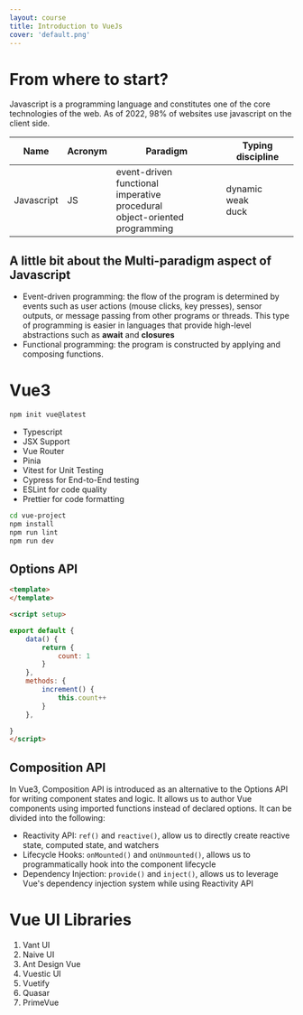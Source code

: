 ```yaml
---
layout: course
title: Introduction to VueJs
cover: 'default.png'
---
```


# From where to start?
Javascript is a programming language and constitutes one of the core technologies of the web. As of 2022, 98% of websites use javascript on the client side.

| Name          | Acronym   | Paradigm                                                                                      | Typing discipline          |
|---------------|-----------|-----------------------------------------------------------------------------------------------|----------------------------|
| Javascript    | JS        | event-driven <br> functional <br> imperative <br> procedural <br> object-oriented programming | dynamic <br> weak <br> duck| 

## A little bit about the Multi-paradigm aspect of Javascript

- Event-driven programming: the flow of the program is determined by events such as user actions (mouse clicks, key presses), sensor outputs, or message passing from other programs or threads. This type of programming is easier in languages that provide high-level abstractions such as **await** and **closures**
- Functional programming: the program is constructed by applying and composing functions.



# Vue3

~~~bash
npm init vue@latest
~~~

- Typescript
- JSX Support
- Vue Router
- Pinia
- Vitest for Unit Testing
- Cypress for End-to-End testing
- ESLint for code quality
- Prettier for code formatting

~~~bash
cd vue-project
npm install
npm run lint
npm run dev
~~~

## Options API

~~~html
<template>
</template>

<script setup>

export default {
    data() {
        return {
            count: 1
        }
    },
    methods: {
        increment() {
            this.count++
        }
    },

}
</script>
~~~

## Composition API
In Vue3, Composition API is introduced as an alternative to the Options API for writing component states and logic. It allows us to author Vue components using imported functions instead of declared options. It can be divided into the following:

 - Reactivity API: `ref()` and `reactive()`, allow us to directly create reactive state, computed state, and watchers
 - Lifecycle Hooks: `onMounted()` and `onUnmounted()`, allows us to programmatically hook into the component lifecycle
 - Dependency Injection: `provide()` and `inject()`, allows us to leverage Vue's dependency injection system while using Reactivity API


# Vue UI Libraries

1. Vant UI
2. Naive UI
3. Ant Design Vue
4. Vuestic UI
5. Vuetify
6. Quasar
7. PrimeVue